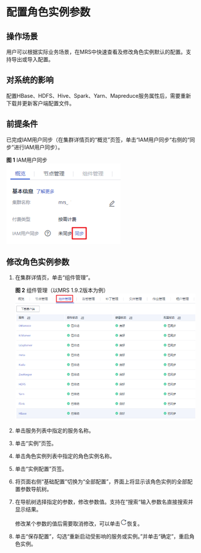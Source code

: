 # 配置角色实例参数<a name="mrs_01_0208"></a>

## 操作场景<a name="section4364830519950"></a>

用户可以根据实际业务场景，在MRS中快速查看及修改角色实例默认的配置。支持导出或导入配置。

## 对系统的影响<a name="section43521686191035"></a>

配置HBase、HDFS、Hive、Spark、Yarn、Mapreduce服务属性后，需要重新下载并更新客户端配置文件。

## 前提条件<a name="section19851821141510"></a>

已完成IAM用户同步（在集群详情页的“概览”页签，单击“IAM用户同步“右侧的“同步”进行IAM用户同步）。

**图 1**  IAM用户同步<a name="mrs_01_0202_zh-cn_topic_0173397446_fig147531617121511"></a>  
![](figures/IAM用户同步.png "IAM用户同步")

## 修改角色实例参数<a name="section3663617191025"></a>

1.  在集群详情页，单击“组件管理”。

    **图 2**  组件管理（以MRS 1.9.2版本为例）<a name="fig12565520121916"></a>  
    ![](figures/组件管理（以MRS-1-9-2版本为例）.png "组件管理（以MRS-1-9-2版本为例）")

2.  单击服务列表中指定的服务名称。
3.  单击“实例”页签。
4.  单击角色实例列表中指定的角色实例名称。
5.  单击“实例配置”页签。
6.  将页面右侧“基础配置”切换为“全部配置”，界面上将显示该角色实例的全部配置参数导航树。
7.  在导航树选择指定的参数，修改参数值。支持在“搜索“输入参数名直接搜索并显示结果。

    修改某个参数的值后需要取消修改，可以单击![](figures/icon_mrs_pre_undo.png)恢复。

8.  单击“保存配置”，勾选“重新启动受影响的服务或实例。”并单击“确定”，重启角色实例。

